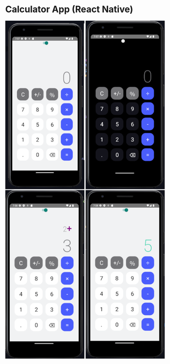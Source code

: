 # Calculator App (React Native)
<img  src="1.png" width="250" height="531"/> <img  src="2.png" width="250" height="531"/> <img  src="3.png" width="250" height="531"/> <img  src="4.png" width="250" height="531"/>

